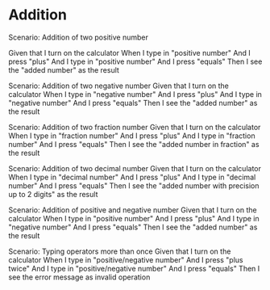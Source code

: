 # Addition

Scenario: Addition of two positive number
  
Given that I turn on the calculator
When I type in "positive number" And I press "plus" And I type in "positive number" And I press "equals"
Then I see the "added number" as the result

Scenario: Addition of two negative number
Given that I turn on the calculator
When I type in "negative number" And I press "plus" And I type in "negative number" And I press "equals"
Then I see the "added number" as the result

Scenario: Addition of two fraction number
Given that I turn on the calculator
When I type in "fraction number" And I press "plus" And I type in "fraction number" And I press "equals"
Then I see the "added number in fraction" as the result

Scenario: Addition of two decimal number
Given that I turn on the calculator
When I type in "decimal number" And I press "plus" And I type in "decimal number" And I press "equals"
Then I see the "added number with precision up to 2 digits" as the result

Scenario: Addition of positive and negative number
Given that I turn on the calculator
When I type in "positive number" And I press "plus" And I type in "negative number" And I press "equals"
Then I see the "added number" as the result

Scenario: Typing operators more than once
Given that I turn on the calculator
When I type in "positive/negative number" And I press "plus twice" And I type in "positive/negative number" And I press "equals"
Then I see the error message as invalid operation


